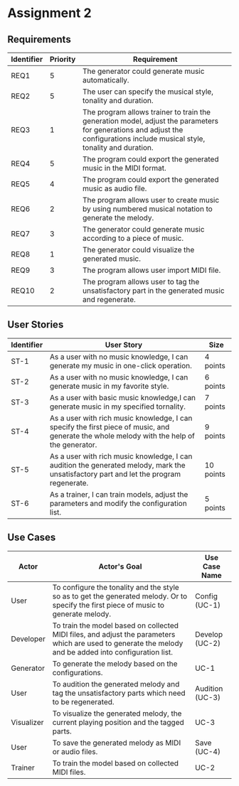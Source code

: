 # Assignment 2
## Requirements

| Identifier | Priority | Requirement                              |
| ---------- | -------- | ---------------------------------------- |
| REQ1       | 5        | The generator could generate music automatically. |
| REQ2       | 5        | The user can specify the musical style, tonality and duration. |
| REQ3       | 1        | The program allows trainer to train the generation model, adjust the parameters for generations and adjust the configurations include musical style, tonality and duration. |
| REQ4       | 5        | The program could export the generated music in the MIDI format. |
| REQ5       | 4        | The program could export the generated music as audio file. |
| REQ6       | 2        | The program allows user to create music by using numbered musical notation to generate the melody. |
| REQ7       | 3        | The generator could generate music according to a piece of music. |
| REQ8       | 1        | The generator could visualize the generated music. |
| REQ9       | 3        | The program allows user import MIDI file. |
| REQ10      | 2        | The program allows user to tag the unsatisfactory part in the generated music and regenerate. |

## User Stories

| Identifier | User Story                               | Size      |
| ---------- | ---------------------------------------- | --------- |
| ST-1       | As a user with no music knowledge, I can generate my music in one-click operation. | 4 points  |
| ST-2       | As a user with no music knowledge, I can generate music in my favorite style. | 6 points  |
| ST-3       | As a user with basic music knowledge,I can generate music in my specified tornality. | 7 points  |
| ST-4       | As a user with rich music knowledge, I can specify the first piece of music, and generate the whole melody with the help of the generator. | 9 points  |
| ST-5       | As a user with rich music knowledge, I can audition the generated melody, mark the unsatisfactory part and let the program regenerate. | 10 points |
| ST-6       | As a trainer, I can train models, adjust the parameters and modify the configuration list. | 5 points  |

## Use Cases

| Actor      | Actor's Goal                             | Use Case Name   |
| ---------- | ---------------------------------------- | --------------- |
| User       | To configure the tonality and the style so as to get the generated melody. Or to specify the first piece of music to generate melody. | Config (UC-1)   |
| Developer  | To train the model based on collected MIDI files, and adjust the parameters which are used to generate the melody and be added into configuration list. | Develop (UC-2)  |
| Generator  | To generate the melody based on the configurations. | UC-1            |
| User       | To audition the generated melody and tag the unsatisfactory parts which need to be regenerated. | Audition (UC-3) |
| Visualizer | To visualize the generated melody, the current playing position and the tagged parts. | UC-3            |
| User       | To save the generated melody as MIDI or audio files. | Save (UC-4)     |
| Trainer    | To train the model based on collected MIDI files. | UC-2            |

​                                                                             
